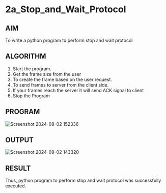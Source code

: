 # 2a_Stop_and_Wait_Protocol
## AIM 
To write a python program to perform stop and wait protocol
## ALGORITHM
1. Start the program.
2. Get the frame size from the user
3. To create the frame based on the user request.
4. To send frames to server from the client side.
5. If your frames reach the server it will send ACK signal to client
6. Stop the Program
## PROGRAM
![Screenshot 2024-09-02 152336](https://github.com/user-attachments/assets/3c8c116f-e86a-48f8-86d0-9c6245ffa411)

## OUTPUT
![Screenshot 2024-09-02 143320](https://github.com/user-attachments/assets/5cad78c2-d604-428c-9b18-39f3686240ee)


## RESULT
Thus, python program to perform stop and wait protocol was successfully executed.
